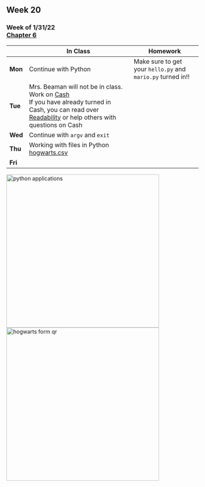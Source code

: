 ## Week 20

### Week of 1/31/22<br>[Chapter 6](/apcsp/curriculum/6)  

  |       |In Class               |Homework   |
  |-------|---------              |---------  |
  |**Mon**|Continue with Python |Make sure to get your `hello.py` and `mario.py` turned in!! |
  |**Tue**|Mrs. Beaman will not be in class. Work on [Cash](https://cs50.harvard.edu/ap/2022/curriculum/x/psets/6/cash/)<br>If you have already turned in Cash, you can read over [Readability](https://cs50.harvard.edu/ap/2022/curriculum/x/psets/6/readability/) or help others with questions on Cash | |
  |**Wed**|Continue with `argv` and `exit` | |
  |**Thu**|Working with files in Python<br>[hogwarts.csv](\apcsp\assets\pdfs\hogwarts.csv) | |
  |**Fri**| | |

<img src="https://techvidvan.com/tutorials/wp-content/uploads/sites/2/2019/12/Applications-of-python.jpg" alt="python applications" height="400">

<img src="\apcsp\assets\img\hogwarts.png" alt="hogwarts form qr" height="400">

<meta http-equiv="refresh" content="300"/>